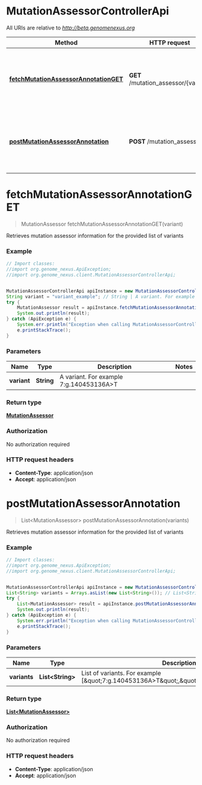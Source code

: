 # MutationAssessorControllerApi

All URIs are relative to *http://beta.genomenexus.org*

Method | HTTP request | Description
------------- | ------------- | -------------
[**fetchMutationAssessorAnnotationGET**](MutationAssessorControllerApi.md#fetchMutationAssessorAnnotationGET) | **GET** /mutation_assessor/{variant} | Retrieves mutation assessor information for the provided list of variants
[**postMutationAssessorAnnotation**](MutationAssessorControllerApi.md#postMutationAssessorAnnotation) | **POST** /mutation_assessor | Retrieves mutation assessor information for the provided list of variants


<a name="fetchMutationAssessorAnnotationGET"></a>
# **fetchMutationAssessorAnnotationGET**
> MutationAssessor fetchMutationAssessorAnnotationGET(variant)

Retrieves mutation assessor information for the provided list of variants

### Example
```java
// Import classes:
//import org.genome_nexus.ApiException;
//import org.genome_nexus.client.MutationAssessorControllerApi;


MutationAssessorControllerApi apiInstance = new MutationAssessorControllerApi();
String variant = "variant_example"; // String | A variant. For example 7:g.140453136A>T
try {
    MutationAssessor result = apiInstance.fetchMutationAssessorAnnotationGET(variant);
    System.out.println(result);
} catch (ApiException e) {
    System.err.println("Exception when calling MutationAssessorControllerApi#fetchMutationAssessorAnnotationGET");
    e.printStackTrace();
}
```

### Parameters

Name | Type | Description  | Notes
------------- | ------------- | ------------- | -------------
 **variant** | **String**| A variant. For example 7:g.140453136A&gt;T |

### Return type

[**MutationAssessor**](MutationAssessor.md)

### Authorization

No authorization required

### HTTP request headers

 - **Content-Type**: application/json
 - **Accept**: application/json

<a name="postMutationAssessorAnnotation"></a>
# **postMutationAssessorAnnotation**
> List&lt;MutationAssessor&gt; postMutationAssessorAnnotation(variants)

Retrieves mutation assessor information for the provided list of variants

### Example
```java
// Import classes:
//import org.genome_nexus.ApiException;
//import org.genome_nexus.client.MutationAssessorControllerApi;


MutationAssessorControllerApi apiInstance = new MutationAssessorControllerApi();
List<String> variants = Arrays.asList(new List<String>()); // List<String> | List of variants. For example [\"7:g.140453136A>T\",\"12:g.25398285C>A\"]
try {
    List<MutationAssessor> result = apiInstance.postMutationAssessorAnnotation(variants);
    System.out.println(result);
} catch (ApiException e) {
    System.err.println("Exception when calling MutationAssessorControllerApi#postMutationAssessorAnnotation");
    e.printStackTrace();
}
```

### Parameters

Name | Type | Description  | Notes
------------- | ------------- | ------------- | -------------
 **variants** | **List&lt;String&gt;**| List of variants. For example [\&quot;7:g.140453136A&gt;T\&quot;,\&quot;12:g.25398285C&gt;A\&quot;] |

### Return type

[**List&lt;MutationAssessor&gt;**](MutationAssessor.md)

### Authorization

No authorization required

### HTTP request headers

 - **Content-Type**: application/json
 - **Accept**: application/json

